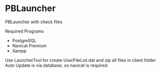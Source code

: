 # PBLauncher
PBLauncher with check files 

Required Programs

- PostgreSQL
- Navicat Premium
- Xampp

Use LauncherTool for create UserFileList.dat and zip all files in client folder
Auto Update is via database, so navicat is required.
